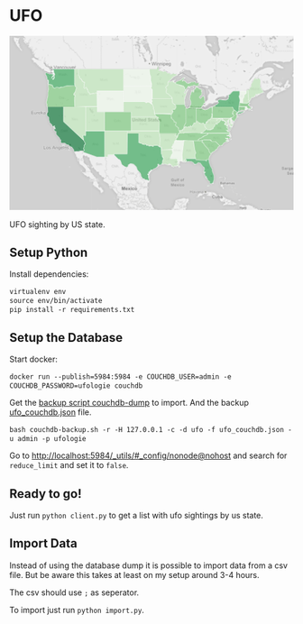 UFO
====

![ufo map usa](ufo-map-usa.png)

UFO sighting by US state.

## Setup Python

Install dependencies:

```
virtualenv env
source env/bin/activate
pip install -r requirements.txt
```

## Setup the Database

Start docker:

```
docker run --publish=5984:5984 -e COUCHDB_USER=admin -e COUCHDB_PASSWORD=ufologie couchdb
```

Get the [backup script couchdb-dump]( https://github.com/danielebailo/couchdb-dump ) to import.
And the backup [ufo_couchdb.json](https://drive.google.com/open?id=1JA9A5RDlqdZ7Qe_Gxm8HiLUPdS_wleeO) file.

```
bash couchdb-backup.sh -r -H 127.0.0.1 -c -d ufo -f ufo_couchdb.json -u admin -p ufologie
```

Go to [http://localhost:5984/_utils/#_config/nonode@nohost](http://localhost:5984/_utils/#_config/nonode@nohost) and search for `reduce_limit` and set it to `false`.

## Ready to go!

Just run `python client.py` to get a list with ufo sightings by us state.

## Import Data

Instead of using the database dump it is possible to
import data from a csv file. But be aware this takes
at least on my setup around 3-4 hours.

The csv should use `;` as seperator.

To import just run `python import.py`.

